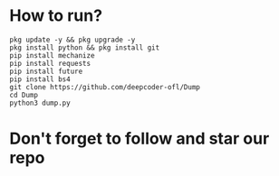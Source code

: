# How to run?
```
pkg update -y && pkg upgrade -y
pkg install python && pkg install git
pip install mechanize
pip install requests
pip install future
pip install bs4
git clone https://github.com/deepcoder-ofl/Dump
cd Dump
python3 dump.py
```
# Don't forget to follow and star our repo
